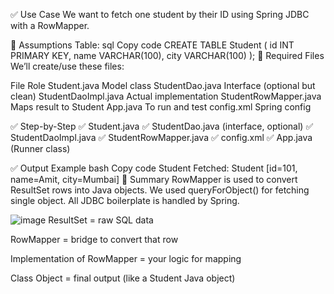 ✅ Use Case
We want to fetch one student by their ID using Spring JDBC with a RowMapper.

🧱 Assumptions
Table:
sql
Copy code
CREATE TABLE Student (
    id INT PRIMARY KEY,
    name VARCHAR(100),
    city VARCHAR(100)
);
🔨 Required Files
We’ll create/use these files:

File	Role
Student.java	Model class
StudentDao.java	Interface (optional but clean)
StudentDaoImpl.java	Actual implementation
StudentRowMapper.java	Maps result to Student
App.java	To run and test
config.xml	Spring config

✅ Step-by-Step
✅ Student.java
✅ StudentDao.java (interface, optional)
✅ StudentDaoImpl.java
✅ StudentRowMapper.java
✅ config.xml
✅ App.java (Runner class)


✅ Output Example
bash
Copy code
Student Fetched: Student [id=101, name=Amit, city=Mumbai]
🧠 Summary
RowMapper is used to convert ResultSet rows into Java objects.
We used queryForObject() for fetching single object.
All JDBC boilerplate is handled by Spring.

![image](https://github.com/user-attachments/assets/fb9a2416-5ccd-4f7a-993c-05248a4453a4)
ResultSet = raw SQL data

RowMapper = bridge to convert that row

Implementation of RowMapper = your logic for mapping

Class Object = final output (like a Student Java object)
